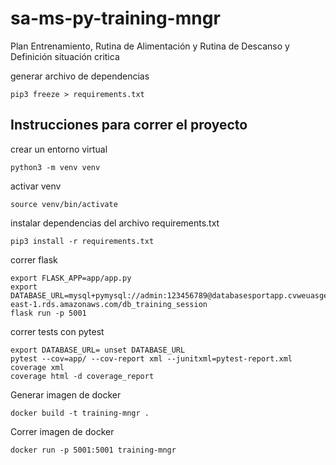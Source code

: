 # sa-ms-py-training-mngr
Plan Entrenamiento, Rutina de Alimentación y Rutina de Descanso y Definición situación critica

generar archivo de dependencias
```
pip3 freeze > requirements.txt
```

## Instrucciones para correr el proyecto

crear un entorno virtual
```
python3 -m venv venv
```
activar venv
```
source venv/bin/activate
```
instalar dependencias del archivo requirements.txt
```
pip3 install -r requirements.txt
```

correr flask
```
export FLASK_APP=app/app.py
export DATABASE_URL=mysql+pymysql://admin:123456789@databasesportapp.cvweuasge1pc.us-east-1.rds.amazonaws.com/db_training_session
flask run -p 5001
```

correr tests con pytest
```
export DATABASE_URL= unset DATABASE_URL
pytest --cov=app/ --cov-report xml --junitxml=pytest-report.xml
coverage xml
coverage html -d coverage_report
```



Generar imagen de docker
```
docker build -t training-mngr .
```

Correr imagen de docker
```
docker run -p 5001:5001 training-mngr
```